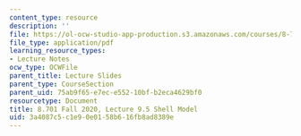 ```yaml
---
content_type: resource
description: ''
file: https://ol-ocw-studio-app-production.s3.amazonaws.com/courses/8-701-introduction-to-nuclear-and-particle-physics-fall-2020/3a4087c5c1e90e0158b616fb8ad8389e_MIT8_701f20_lec9.5.pdf
file_type: application/pdf
learning_resource_types:
- Lecture Notes
ocw_type: OCWFile
parent_title: Lecture Slides
parent_type: CourseSection
parent_uid: 75ab9f65-e7ec-e552-10bf-b2eca4629bf0
resourcetype: Document
title: 8.701 Fall 2020, Lecture 9.5 Shell Model
uid: 3a4087c5-c1e9-0e01-58b6-16fb8ad8389e
---
```

